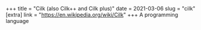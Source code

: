 +++
title = "Cilk (also Cilk++ and Cilk plus)"
date = 2021-03-06
slug = "cilk"
[extra]
link = "https://en.wikipedia.org/wiki/Cilk"
+++
A programming language

